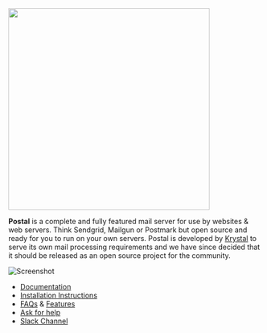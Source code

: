 <img src="https://share.adam.ac/21/logo-g3hWemROTemCYbWlmL.svg" width="400" />

**Postal** is a complete and fully featured mail server for use by websites & web servers. Think Sendgrid, Mailgun or Postmark but open source and ready for you to run on your own servers. Postal is developed by [Krystal](https://k.io) to serve its own mail processing requirements and we have since decided that it should be released as an open source project for the community.

![Screenshot](https://share.adam.ac/17/k4lA5OuPlU2.png)

* [Documentation](https://docs.postalserver.io)
* [Installation Instructions](https://docs.postalserver.io/install/prerequisites)
* [FAQs](https://github.com/atech/postal/wiki/FAQs) & [Features](https://github.com/atech/postal/wiki/Features)
* [Ask for help](https://github.com/postalserver/postal/discussions)
* [Slack Channel](https://slack.k.io)
